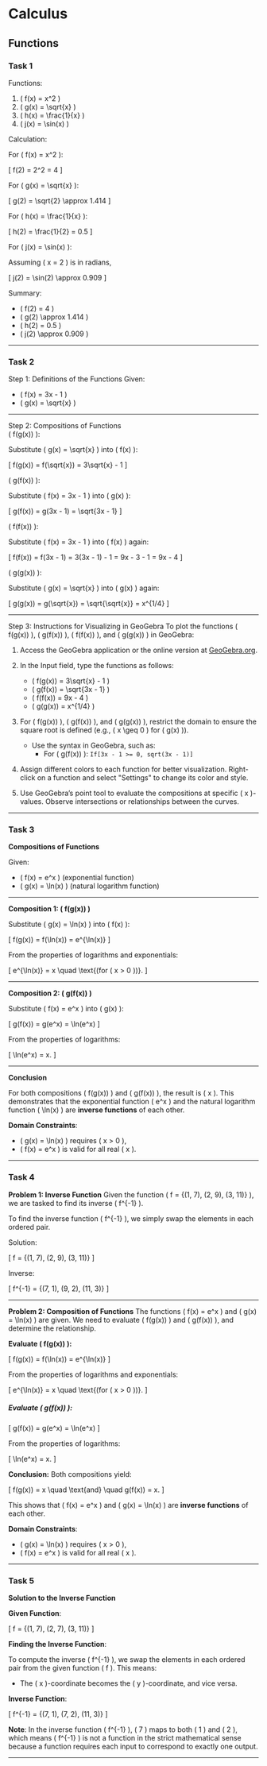 # Calculus

## Functions

### Task 1

Functions:  

1. \( f(x) = x^2 \)  
2. \( g(x) = \sqrt{x} \)  
3. \( h(x) = \frac{1}{x} \)  
4. \( j(x) = \sin(x) \)

Calculation:  

For \( f(x) = x^2 \):  

\[
f(2) = 2^2 = 4
\]  


For \( g(x) = \sqrt{x} \):  

\[
g(2) = \sqrt{2} \approx 1.414
\]  


For \( h(x) = \frac{1}{x} \):  

\[
h(2) = \frac{1}{2} = 0.5
\]  


For \( j(x) = \sin(x) \):  

   Assuming \( x = 2 \) is in radians,  

\[
j(2) = \sin(2) \approx 0.909
\]  


Summary: 

- \( f(2) = 4 \)  
- \( g(2) \approx 1.414 \)  
- \( h(2) = 0.5 \)  
- \( j(2) \approx 0.909 \)

---

### Task 2

Step 1: Definitions of the Functions
Given:  

- \( f(x) = 3x - 1 \)
- \( g(x) = \sqrt{x} \)

---

Step 2: Compositions of Functions  
\( f(g(x)) \):  

   Substitute \( g(x) = \sqrt{x} \) into \( f(x) \):  

\[
f(g(x)) = f(\sqrt{x}) = 3\sqrt{x} - 1
\]  

\( g(f(x)) \):  

   Substitute \( f(x) = 3x - 1 \) into \( g(x) \):  

\[
g(f(x)) = g(3x - 1) = \sqrt{3x - 1}
\]  

\( f(f(x)) \):  

   Substitute \( f(x) = 3x - 1 \) into \( f(x) \) again:  

\[
f(f(x)) = f(3x - 1) = 3(3x - 1) - 1 = 9x - 3 - 1 = 9x - 4
\]  

\( g(g(x)) \):  

   Substitute \( g(x) = \sqrt{x} \) into \( g(x) \) again:  

\[
g(g(x)) = g(\sqrt{x}) = \sqrt{\sqrt{x}} = x^{1/4}
\]  

---

Step 3: Instructions for Visualizing in GeoGebra
To plot the functions \( f(g(x)) \), \( g(f(x)) \), \( f(f(x)) \), and \( g(g(x)) \) in GeoGebra:  

1. Access the GeoGebra application or the online version at [GeoGebra.org](https://www.geogebra.org).     

2. In the Input field, type the functions as follows:
     - \( f(g(x)) = 3\sqrt{x} - 1 \)
     - \( g(f(x)) = \sqrt{3x - 1} \)
     - \( f(f(x)) = 9x - 4 \)
     - \( g(g(x)) = x^{1/4} \)  

3. For \( f(g(x)) \), \( g(f(x)) \), and \( g(g(x)) \), restrict the domain to ensure the square root is defined (e.g., \( x \geq 0 \) for \( g(x) \)).
   - Use the syntax in GeoGebra, such as:
     - For \( g(f(x)) \): `If[3x - 1 >= 0, sqrt(3x - 1)]`  

4. Assign different colors to each function for better visualization. Right-click on a function and select "Settings" to change its color and style.  

5.  Use GeoGebra’s point tool to evaluate the compositions at specific \( x \)-values. Observe intersections or relationships between the curves.  

---

### Task 3

**Compositions of Functions**

Given:  

- \( f(x) = e^x \) (exponential function)
- \( g(x) = \ln(x) \) (natural logarithm function)

---

**Composition 1: \( f(g(x)) \)**

Substitute \( g(x) = \ln(x) \) into \( f(x) \):  

\[
f(g(x)) = f(\ln(x)) = e^{\ln(x)}
\]  

From the properties of logarithms and exponentials:  

\[
e^{\ln(x)} = x \quad \text{(for \( x > 0 \))}.
\]  


---

**Composition 2: \( g(f(x)) \)**

Substitute \( f(x) = e^x \) into \( g(x) \):  

\[
g(f(x)) = g(e^x) = \ln(e^x)
\]  

From the properties of logarithms:  

\[
\ln(e^x) = x.
\]  


---

**Conclusion**

For both compositions \( f(g(x)) \) and \( g(f(x)) \), the result is \( x \). This demonstrates that the exponential function \( e^x \) and the natural logarithm function \( \ln(x) \) are **inverse functions** of each other.

**Domain Constraints**:  

- \( g(x) = \ln(x) \) requires \( x > 0 \),
- \( f(x) = e^x \) is valid for all real \( x \).

---

### Task 4

**Problem 1: Inverse Function**
Given the function \( f = \{(1, 7), (2, 9), (3, 11)\} \), we are tasked to find its inverse \( f^{-1} \).

To find the inverse function \( f^{-1} \), we simply swap the elements in each ordered pair.

Solution:  

\[
f = \{(1, 7), (2, 9), (3, 11)\}
\]  

Inverse:  

\[
f^{-1} = \{(7, 1), (9, 2), (11, 3)\}
\]  


---

**Problem 2: Composition of Functions**
The functions \( f(x) = e^x \) and \( g(x) = \ln(x) \) are given. We need to evaluate \( f(g(x)) \) and \( g(f(x)) \), and determine the relationship.

**Evaluate \( f(g(x)) \):**  

\[
f(g(x)) = f(\ln(x)) = e^{\ln(x)}
\]  

From the properties of logarithms and exponentials:  

\[
e^{\ln(x)} = x \quad \text{(for \( x > 0 \))}.
\]  


##### **Evaluate \( g(f(x)) \):**  

\[
g(f(x)) = g(e^x) = \ln(e^x)
\]  

From the properties of logarithms:  

\[
\ln(e^x) = x.
\]  


**Conclusion:**
Both compositions yield:  

\[
f(g(x)) = x \quad \text{and} \quad g(f(x)) = x.
\]  

This shows that \( f(x) = e^x \) and \( g(x) = \ln(x) \) are **inverse functions** of each other.

**Domain Constraints**:  

- \( g(x) = \ln(x) \) requires \( x > 0 \),
- \( f(x) = e^x \) is valid for all real \( x \).

---

### Task 5

**Solution to the Inverse Function**

**Given Function**:  

\[
f = \{(1, 7), (2, 7), (3, 11)\}
\]  


**Finding the Inverse Function**:  

To compute the inverse \( f^{-1} \), we swap the elements in each ordered pair from the given function \( f \). This means:  

- The \( x \)-coordinate becomes the \( y \)-coordinate, and vice versa.

**Inverse Function**:  

\[
f^{-1} = \{(7, 1), (7, 2), (11, 3)\}
\]  

**Note**: In the inverse function \( f^{-1} \), \( 7 \) maps to both \( 1 \) and \( 2 \), which means \( f^{-1} \) is not a function in the strict mathematical sense because a function requires each input to correspond to exactly one output.

---


